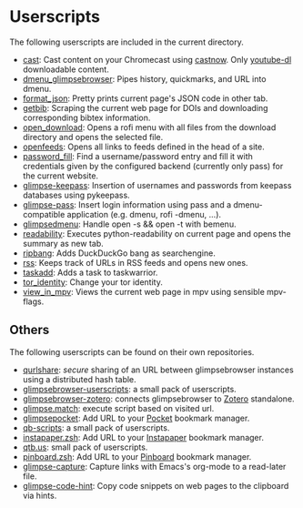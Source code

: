# Userscripts

The following userscripts are included in the current directory.

- [cast](./cast): Cast content on your Chromecast using [castnow][]. Only
  [youtube-dl][] downloadable content.
- [dmenu_glimpsebrowser](./dmenu_glimpsebrowser): Pipes history, quickmarks, and URL into dmenu.
- [format_json](./format_json): Pretty prints current page's JSON code in other
  tab.
- [getbib](./getbib): Scraping the current web page for DOIs and downloading
  corresponding bibtex information.
- [open_download](./open_download): Opens a rofi menu with
  all files from the download directory and opens the selected file.
- [openfeeds](./openfeeds): Opens all links to feeds defined in the head of a site.
- [password_fill](./password_fill): Find a username/password entry and fill it
  with credentials given by the configured backend (currently only pass) for the
  current website.
- [glimpse-keepass](./glimpse-keepass): Insertion of usernames and passwords from keepass
  databases using pykeepass.
- [glimpse-pass](./glimpse-pass): Insert login information using pass and a
  dmenu-compatible application (e.g. dmenu, rofi -dmenu, ...).
- [glimpsedmenu](./glimpsedmenu): Handle open -s && open -t with bemenu.
- [readability](./readability): Executes python-readability on current page and
  opens the summary as new tab.
- [ripbang](./ripbang): Adds DuckDuckGo bang as searchengine.
- [rss](./rss): Keeps track of URLs in RSS feeds and opens new ones.
- [taskadd](./taskadd): Adds a task to taskwarrior.
- [tor_identity](./tor_identity): Change your tor identity.
- [view_in_mpv](./view_in_mpv): Views the current web page in mpv using
  sensible mpv-flags.

[castnow]: https://github.com/xat/castnow
[youtube-dl]: https://rg3.github.io/youtube-dl/

## Others

The following userscripts can be found on their own repositories.

- [qurlshare](https://github.com/sim590/qurlshare): *secure* sharing of an URL between glimpsebrowser
  instances using a distributed hash table.
- [glimpsebrowser-userscripts](https://github.com/cryzed/glimpsebrowser-userscripts):
  a small pack of userscripts.
- [glimpsebrowser-zotero](https://github.com/parchd-1/glimpsebrowser-zotero): connects
  glimpsebrowser to [Zotero][] standalone.
- [glimpse.match](https://github.com/bziur/glimpse.match): execute script based on
  visited url.
- [glimpsepocket](https://github.com/kepi/glimpsepocket): Add URL to your [Pocket][]
  bookmark manager.
- [qb-scripts](https://github.com/peterjschroeder/qb-scripts): a small pack of
  userscripts.
- [instapaper.zsh](https://github.com/dmcgrady/instapaper.zsh): Add URL to
  your [Instapaper][] bookmark manager.
- [qtb.us](https://github.com/Chinggis6/qtb.us): small pack of userscripts.
- [pinboard.zsh](https://github.com/dmix/pinboard.zsh): Add URL to your
  [Pinboard][] bookmark manager.
- [glimpse-capture](https://github.com/alcah/glimpse-capture): Capture links with
  Emacs's org-mode to a read-later file.
- [glimpse-code-hint](https://github.com/LaurenceWarne/glimpse-code-hint): Copy code
  snippets on web pages to the clipboard via hints.

[Zotero]: https://www.zotero.org/
[Pocket]: https://getpocket.com/
[Instapaper]: https://www.instapaper.com/
[Pinboard]: https://pinboard.in/

